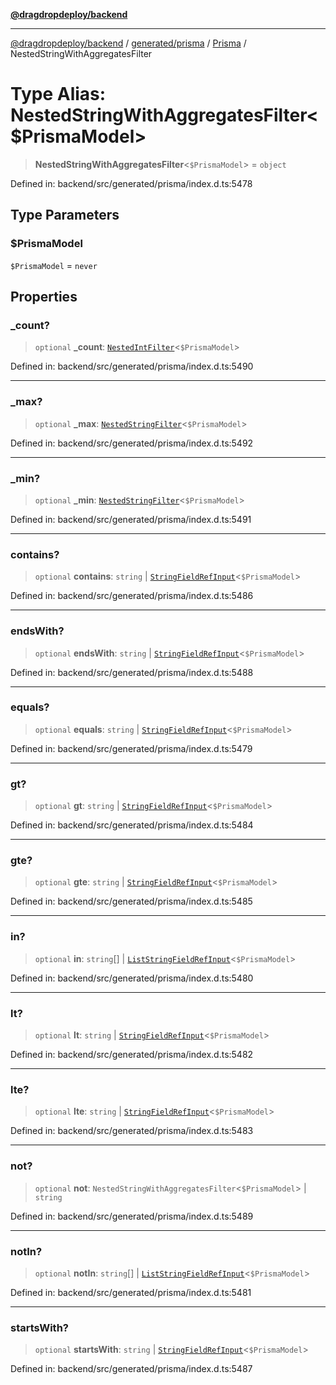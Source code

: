 [**@dragdropdeploy/backend**](../../../../../README.md)

***

[@dragdropdeploy/backend](../../../../../README.md) / [generated/prisma](../../../README.md) / [Prisma](../README.md) / NestedStringWithAggregatesFilter

# Type Alias: NestedStringWithAggregatesFilter\<$PrismaModel\>

> **NestedStringWithAggregatesFilter**\<`$PrismaModel`\> = `object`

Defined in: backend/src/generated/prisma/index.d.ts:5478

## Type Parameters

### $PrismaModel

`$PrismaModel` = `never`

## Properties

### \_count?

> `optional` **\_count**: [`NestedIntFilter`](NestedIntFilter.md)\<`$PrismaModel`\>

Defined in: backend/src/generated/prisma/index.d.ts:5490

***

### \_max?

> `optional` **\_max**: [`NestedStringFilter`](NestedStringFilter.md)\<`$PrismaModel`\>

Defined in: backend/src/generated/prisma/index.d.ts:5492

***

### \_min?

> `optional` **\_min**: [`NestedStringFilter`](NestedStringFilter.md)\<`$PrismaModel`\>

Defined in: backend/src/generated/prisma/index.d.ts:5491

***

### contains?

> `optional` **contains**: `string` \| [`StringFieldRefInput`](StringFieldRefInput.md)\<`$PrismaModel`\>

Defined in: backend/src/generated/prisma/index.d.ts:5486

***

### endsWith?

> `optional` **endsWith**: `string` \| [`StringFieldRefInput`](StringFieldRefInput.md)\<`$PrismaModel`\>

Defined in: backend/src/generated/prisma/index.d.ts:5488

***

### equals?

> `optional` **equals**: `string` \| [`StringFieldRefInput`](StringFieldRefInput.md)\<`$PrismaModel`\>

Defined in: backend/src/generated/prisma/index.d.ts:5479

***

### gt?

> `optional` **gt**: `string` \| [`StringFieldRefInput`](StringFieldRefInput.md)\<`$PrismaModel`\>

Defined in: backend/src/generated/prisma/index.d.ts:5484

***

### gte?

> `optional` **gte**: `string` \| [`StringFieldRefInput`](StringFieldRefInput.md)\<`$PrismaModel`\>

Defined in: backend/src/generated/prisma/index.d.ts:5485

***

### in?

> `optional` **in**: `string`[] \| [`ListStringFieldRefInput`](ListStringFieldRefInput.md)\<`$PrismaModel`\>

Defined in: backend/src/generated/prisma/index.d.ts:5480

***

### lt?

> `optional` **lt**: `string` \| [`StringFieldRefInput`](StringFieldRefInput.md)\<`$PrismaModel`\>

Defined in: backend/src/generated/prisma/index.d.ts:5482

***

### lte?

> `optional` **lte**: `string` \| [`StringFieldRefInput`](StringFieldRefInput.md)\<`$PrismaModel`\>

Defined in: backend/src/generated/prisma/index.d.ts:5483

***

### not?

> `optional` **not**: `NestedStringWithAggregatesFilter`\<`$PrismaModel`\> \| `string`

Defined in: backend/src/generated/prisma/index.d.ts:5489

***

### notIn?

> `optional` **notIn**: `string`[] \| [`ListStringFieldRefInput`](ListStringFieldRefInput.md)\<`$PrismaModel`\>

Defined in: backend/src/generated/prisma/index.d.ts:5481

***

### startsWith?

> `optional` **startsWith**: `string` \| [`StringFieldRefInput`](StringFieldRefInput.md)\<`$PrismaModel`\>

Defined in: backend/src/generated/prisma/index.d.ts:5487

